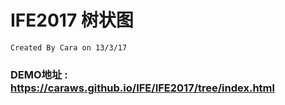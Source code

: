 # IFE2017 树状图
    Created By Cara on 13/3/17




### DEMO地址 : https://caraws.github.io/IFE/IFE2017/tree/index.html
